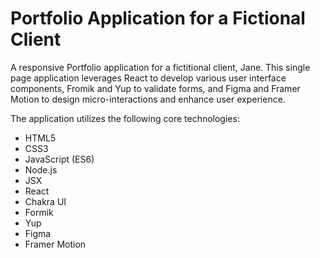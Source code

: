 # Portfolio Application for a Fictional Client

A responsive Portfolio application for a fictitional client, Jane. This single page application leverages React to develop various user interface components, Fromik and Yup to validate forms, and Figma and Framer Motion to design micro-interactions and enhance user experience.

The application utilizes the following core technologies:
- HTML5
- CSS3
- JavaScript (ES6)
- Node.js
- JSX
- React
- Chakra UI
- Formik
- Yup
- Figma
- Framer Motion